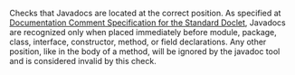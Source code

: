 Checks that Javadocs are located at the correct position. As specified
at [Documentation Comment Specification for the Standard
Doclet](https://docs.oracle.com/en/java/javase/11/docs/specs/doc-comment-spec.html),
Javadocs are recognized only when placed immediately before module,
package, class, interface, constructor, method, or field declarations.
Any other position, like in the body of a method, will be ignored by the
javadoc tool and is considered invalid by this check.

